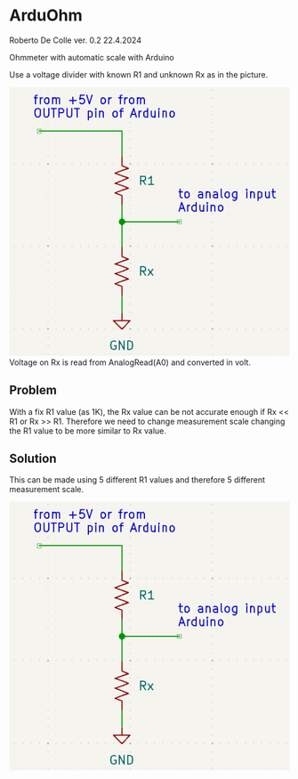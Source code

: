 # ArduOhm
Roberto De Colle ver. 0.2
22.4.2024

Ohmmeter with automatic scale with Arduino

Use a voltage divider with known R1 and unknown Rx as in the picture.

![screenshot](images/voltage_div.png)<br>
Voltage on Rx is read from AnalogRead(A0) and converted in volt.

## Problem
With a fix R1 value (as 1K), the Rx value can be not accurate enough if Rx << R1 or Rx >> R1.
Therefore we need to change measurement scale changing the R1 value to be more similar to Rx value.<br>
## Solution
This can be made using 5 different R1 values and therefore 5 different measurement scale.

![screenshot](images/voltage_div.png)<br>
